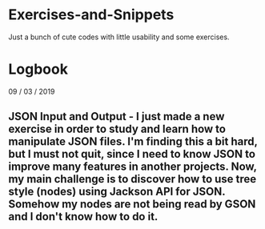# Exercises-and-Snippets
 Just a bunch of cute codes with little usability and some exercises.
 
 
 # Logbook
 
 
 09 / 03 / 2019
 
 JSON Input and Output - I just made a new exercise in order to
 study and learn how to manipulate JSON files. I'm finding this
 a bit hard, but I must not quit, since I need to know JSON to
 improve many features in another projects. Now, my main challenge
 is to discover how to use tree style (nodes) using Jackson API for
 JSON. Somehow my nodes are not being read by GSON and I don't know
 how to do it.
 --------------------------------------------------------------------
